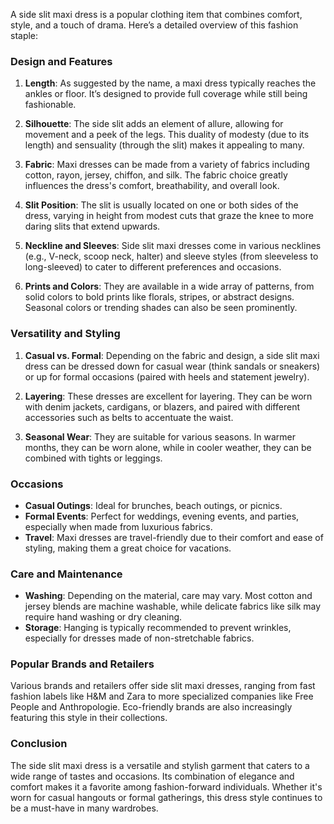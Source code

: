 A side slit maxi dress is a popular clothing item that combines comfort, style, and a touch of drama. Here’s a detailed overview of this fashion staple:

### Design and Features
1. **Length**: As suggested by the name, a maxi dress typically reaches the ankles or floor. It’s designed to provide full coverage while still being fashionable.

2. **Silhouette**: The side slit adds an element of allure, allowing for movement and a peek of the legs. This duality of modesty (due to its length) and sensuality (through the slit) makes it appealing to many.

3. **Fabric**: Maxi dresses can be made from a variety of fabrics including cotton, rayon, jersey, chiffon, and silk. The fabric choice greatly influences the dress's comfort, breathability, and overall look.

4. **Slit Position**: The slit is usually located on one or both sides of the dress, varying in height from modest cuts that graze the knee to more daring slits that extend upwards.

5. **Neckline and Sleeves**: Side slit maxi dresses come in various necklines (e.g., V-neck, scoop neck, halter) and sleeve styles (from sleeveless to long-sleeved) to cater to different preferences and occasions.

6. **Prints and Colors**: They are available in a wide array of patterns, from solid colors to bold prints like florals, stripes, or abstract designs. Seasonal colors or trending shades can also be seen prominently.

### Versatility and Styling
1. **Casual vs. Formal**: Depending on the fabric and design, a side slit maxi dress can be dressed down for casual wear (think sandals or sneakers) or up for formal occasions (paired with heels and statement jewelry).

2. **Layering**: These dresses are excellent for layering. They can be worn with denim jackets, cardigans, or blazers, and paired with different accessories such as belts to accentuate the waist.

3. **Seasonal Wear**: They are suitable for various seasons. In warmer months, they can be worn alone, while in cooler weather, they can be combined with tights or leggings.

### Occasions
- **Casual Outings**: Ideal for brunches, beach outings, or picnics.
- **Formal Events**: Perfect for weddings, evening events, and parties, especially when made from luxurious fabrics.
- **Travel**: Maxi dresses are travel-friendly due to their comfort and ease of styling, making them a great choice for vacations.

### Care and Maintenance
- **Washing**: Depending on the material, care may vary. Most cotton and jersey blends are machine washable, while delicate fabrics like silk may require hand washing or dry cleaning.
- **Storage**: Hanging is typically recommended to prevent wrinkles, especially for dresses made of non-stretchable fabrics.

### Popular Brands and Retailers
Various brands and retailers offer side slit maxi dresses, ranging from fast fashion labels like H&M and Zara to more specialized companies like Free People and Anthropologie. Eco-friendly brands are also increasingly featuring this style in their collections.

### Conclusion
The side slit maxi dress is a versatile and stylish garment that caters to a wide range of tastes and occasions. Its combination of elegance and comfort makes it a favorite among fashion-forward individuals. Whether it's worn for casual hangouts or formal gatherings, this dress style continues to be a must-have in many wardrobes.